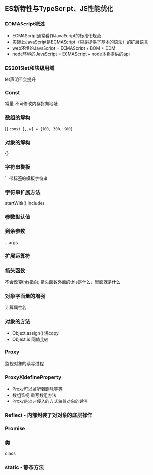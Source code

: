 ## ES新特性与TypeScript、JS性能优化
### ECMAScript概述
- ECMAScript通常看作JavaScript的标准化规范
- 实际上JavaScript是ECMAScript（只是提供了基本的语法）的扩展语言
- web环境的JavaScript = ECMAScript + BOM + DOM
- node环境的JavaScript = ECMAScript + node本身提供的api
### ES2015let和块级用域
let声明不会提升
### Const
常量 不可修改内存指向地址
### 数组的解构
[]
`const [,,w] = [100, 300, 900]`
### 对象的解构
{}
### 字符串模板
``
带标签的模板字符串
### 字符串扩展方法
startWith()
includes
### 参数默认值
### 剩余参数
...args
### 扩展运算符
### 箭头函数
不会改变this指向; 箭头函数外面的this是什么，里面就是什么
### 对象字面量的增强
计算属性名
### 对象的方法
+ Object.assign() 浅copy
+ Object.is 同值比较
### Proxy
监视对象的读写过程
### Proxy和defineProperty
+ Proxy可以监听到删除等等
+ 数组监视 重写数组方法
+ Proxy是以非侵入的方式监管对象的读写
### Reflect - 内部封装了对对象的底层操作
### Promise
### 类
class
### static - 静态方法


